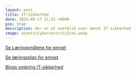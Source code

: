 ```yaml
---
layout: post
title: IT-Sikkerhed
date: 2024-09-17 11:21 +0000
pin: true
description: Her er et overblik over emnet IT-sikkerhed
image: assets/CybersecurityIcon.webp
---
```


[Se Læringsmålene for emnet](../læringsmålCybersecurity)

[Se læringsplan for emnet](../læringsplanCybersecurity)

[Blogs omkring IT-sikkerhed](../../categories/it-sikkerhed-blog)
